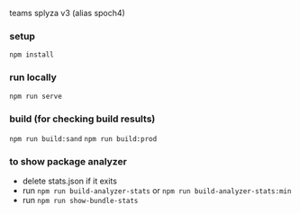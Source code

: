 
teams splyza v3 (alias spoch4)

### setup

`npm install`

### run locally

`npm run serve`

### build (for checking build results)

`npm run build:sand`
`npm run build:prod`

### to show package analyzer

- delete stats.json if it exits
- run `npm run build-analyzer-stats` or `npm run build-analyzer-stats:min`
- run `npm run show-bundle-stats`

